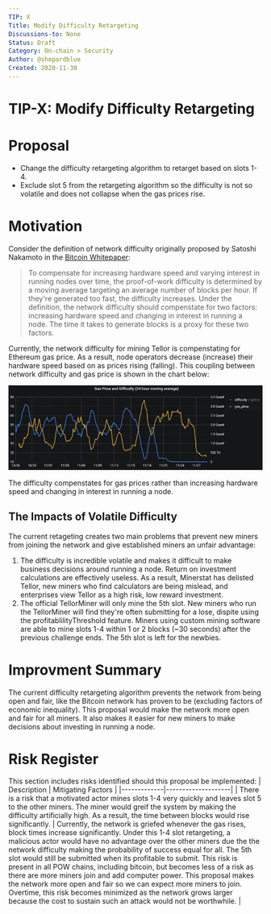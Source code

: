 ```yaml
---
TIP: X
Title: Modify Difficulty Retargeting
Discussions-to: None
Status: Draft
Category: On-chain > Security
Author: @shepardblue
Created: 2020-11-30
---
```


# TIP-X: Modify Difficulty Retargeting

# Proposal
* Change the difficulty retargeting algorithm to retarget based on slots 1-4. 
* Exclude slot 5 from the retargeting algorithm so the difficulty is not so volatile and does not collapse when the gas prices rise.

# Motivation
Consider the definition of network difficulty originally proposed by Satoshi Nakamoto in the [Bitcoin Whitepaper](https://bitcoin.org/bitcoin.pdf):
> To compensate for increasing hardware speed and varying interest in running nodes over time, the proof-of-work difficulty is determined by a moving average targeting an average number of blocks per hour. If they're generated too fast, the difficulty increases. 
Under the definition, the network difficulty should compenstate for two factors: increasing hardware speed and changing in interest in running a node. The time it takes to generate blocks is a proxy for these two factors.

Currently, the network difficulty for mining Tellor is compenstating for Ethereum gas price. As a result, node operators decrease (increase) their hardware speed based on as prices rising (falling). This coupling between network difficulty and gas price is shown in the chart below:

![Difficulty and Gas Price](./public/gas_price_difficulty.png)

The difficulty compenstates for gas prices rather than increasing hardware speed and changing in interest in running a node.

## The Impacts of Volatile Difficulty
The current retageting creates two main problems that prevent new miners from joining the network and give established miners an unfair advantage:
1. The difficulty is incredible volatile and makes it difficult to make business decisions around running a node. Return on investment calculations are effectively useless. As a result, Minerstat has delisted Tellor, new miners who find calculators are being mislead, and enterprises view Tellor as a high risk, low reward investment.
2. The official TellorMiner will only mine the 5th slot. New miners who run the TellorMiner will find they're often submitting for a lose, dispite using the profitablilityThreshold feature. Miners using custom mining software are able to mine slots 1-4 within 1 or 2 blocks (~30 seconds) after the previous challenge ends. The 5th slot is left for the newbies. 

# Improvment Summary
The current difficulty retargeting algorithm prevents the network from being open and fair, like the Bitcoin network has proven to be (excluding factors of economic inequality). This proposal would make the network more open and fair for all miners. It also makes it easier for new miners to make decisions about investing in running a node.

# Risk Register
This section includes risks identified should this proposal be implemented:
| Description | Mitigating Factors |
|-------------|--------------------|
| There is a risk that a motivated actor mines slots 1-4 very quickly and leaves slot 5 to the other miners. The miner would greif the system by making the difficulty artificially high. As a result, the time between blocks would rise significantly. | Currently, the network is griefed whenever the gas rises, block times increase significantly. Under this 1-4 slot retargeting, a malicious actor would have no advantage over the other miners due the the network difficulty making the probability of success equal for all. The 5th slot would still be submitted when its profitable to submit. This risk is present in all POW chains, including bitcoin, but becomes less of a risk as there are more miners join and add computer power. This proposal makes the network more open and fair so we can expect more miners to join. Overtime, this risk becomes minimized as the network grows larger because the cost to sustain such an attack would not be worthwhile. | 





